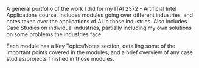 A general portfolio of the work I did for my ITAI 2372 - Artificial Intel Applications course.
Includes modules going over different industries, and notes taken over the applications of AI in those industries.
Also includes Case Studies on individual industries, partially including my own solutions on some problems the industries face.

Each module has a Key Topics/Notes section, detailing some of the important points covered in the modules, and a brief overview of any case studies/projects finished in those modules.
